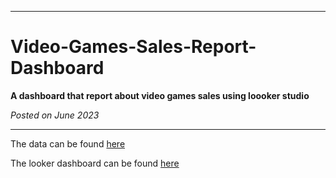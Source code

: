 
***

# Video-Games-Sales-Report-Dashboard

**A dashboard that report about video games sales using loooker studio**

*Posted on June 2023*

***

The data can be found [here](https://www.kaggle.com/datasets/gregorut/videogamesales)

The looker dashboard can be found [here](https://lookerstudio.google.com/embed/reporting/7c48914e-1498-48aa-b99c-478768b04902/page/dgSTD)
